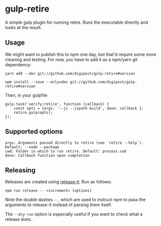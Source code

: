 # gulp-retire

A simple gulp plugin for running retire. Runs the executable directly and looks at the result.

## Usage

We might want to publish this to npm one day, but that'd require some more cleaning and testing. For now, you have to add it as a npm/yarn git dependency:

```
yarn add --dev git://github.com/digipost/gulp-retire#version
```

```
npm install --save --only=dev git://github.com/digipost/gulp-retire#version

```

Then, in your gulpfile

```
gulp.task('verify:retire', function (callback) {
    const opts = {args: '--js --jspath build', done: callback }; 
    retire.gulp(opts);
});
```

## Supported options

```
args: Arguments passed directly to retire (see `retire --help`). Default: --node --package
cwd: Folder in which to run retire. Default: process.cwd
done: Callback function upon completion
```

## Releasing

Releases are created using [release-it](https://www.npmjs.com/package/release-it). Run as follows:
 
```
npm run release -- <increment> [options]
```

Note the double dashes `--`, which are used to instruct npm to pass the arguments to release-it instead of parsing them itself.

The `--dry-run` option is especially useful if you want to check what a release does.